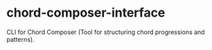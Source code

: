 # chord-composer-interface
CLI for Chord Composer (Tool for structuring chord progressions and patterns).
